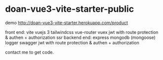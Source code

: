 # doan-vue3-vite-starter-public

demo
http://doan-vue3-vite-starter.herokuapp.com/product

front end:
  vite
  vuejs 3
  tailwindcss
  vue-router
  vuex
  jwt
  with route protection & authen + authorization
  ssr
backend end:
  express
  mongodb (mongoose)
  logger
  swagger
  jwt
  with route protection & authen + authorization

contact me to get code. 
